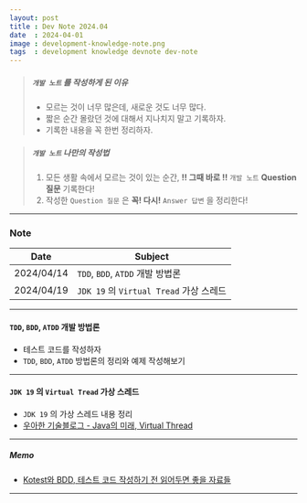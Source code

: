 ```yaml
---
layout: post
title : Dev Note 2024.04
date  : 2024-04-01
image : development-knowledge-note.png
tags  : development knowledge devnote dev-note
---
```


> ##### `개발 노트` 를 작성하게 된 이유
> - 모르는 것이 너무 많은데, 새로운 것도 너무 많다.
> - 짧은 순간 몰랐던 것에 대해서 지나치지 말고 기록하자.
> - 기록한 내용을 꼭 한번 정리하자.

> ##### `개발 노트` 나만의 작성법
> 1. 모든 생활 속에서 모르는 것이 있는 순간, **!! 그때 바로 !!** `개발 노트` **Question 질문** 기록한다!
> 2. 작성한 `Question 질문` 은 **꼭! 다시!** `Answer 답변` 을 정리한다!

---

### Note

| Date | Subject |
| :---: | --- |
| 2024/04/14 | `TDD`, `BDD`, `ATDD` 개발 방법론 |
| 2024/04/19 | `JDK 19` 의 `Virtual Tread` 가상 스레드 |

---

#### `TDD`, `BDD`, `ATDD` 개발 방법론

- 테스트 코드를 작성하자
- `TDD`, `BDD`, `ATDD` 방법론의 정리와 예제 작성해보기

---

#### `JDK 19` 의 `Virtual Tread` 가상 스레드

- `JDK 19` 의 가상 스레드 내용 정리
- [우아한 기술블로그 - Java의 미래, Virtual Thread](https://techblog.woowahan.com/15398/)

---

##### Memo

- [Kotest와 BDD, 테스트 코드 작성하기 전 읽어두면 좋을 자료들](https://velog.io/@effirin/Kotest%EC%99%80-BDD-%ED%85%8C%EC%8A%A4%ED%8A%B8-%EC%BD%94%EB%93%9C-%EC%9E%91%EC%84%B1%ED%95%98%EA%B8%B0-%EC%A0%84-%EC%9D%BD%EC%96%B4%EB%91%90%EB%A9%B4-%EC%A2%8B%EC%9D%84-%EC%9E%90%EB%A3%8C%EB%93%A4)

---
